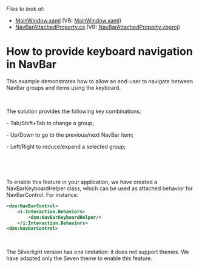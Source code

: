 <!-- default file list -->
*Files to look at*:

* [MainWindow.xaml](./CS/NavBarAttachedProperty.Example/MainWindow.xaml) (VB: [MainWindow.xaml](./VB/NavBarAttachedProperty.Example/MainWindow.xaml))
* [NavBarAttachedProperty.cs](./CS/NavBarAttachedProperty/NavBarAttachedProperty.cs) (VB: [NavBarAttachedProperty.vbproj](./VB/NavBarAttachedProperty/NavBarAttachedProperty.vbproj))
<!-- default file list end -->
# How to provide keyboard navigation in NavBar


<p>This example demonstrates how to allow an end-user to navigate between NavBar groups and items using the keyboard.</p>
<br />
<p>The solution provides the following key combinations:</p>
<p>- Tab/Shift+Tab to change a group;</p>
<p>- Up/Down to go to the previous/next NavBar item;</p>
<p>- Left/Right to reduce/expand a selected group;</p>
<p> </p>
<br />
<p>To enable this feature in your application, we have created a NavBarKeyboardHelper class, which can be used as attached behavior for NavBarControl. For instance:</p>


```xml
<dxn:NavBarControl>
	<i:Interaction.Behaviors>
		<dxm:NavBarKeyboardHelper/>
	</i:Interaction.Behaviors>
<dxn:NavBarControl>
```


<p> </p>
<p>The Silverlight version has one limitation: it does not support themes. We have adapted only the Seven theme to enable this feature.</p>

<br/>


